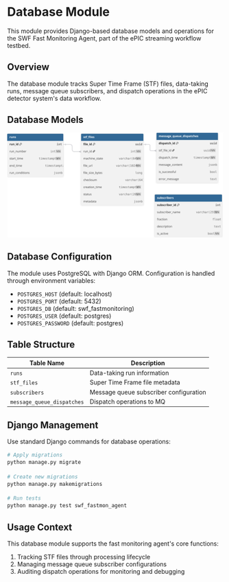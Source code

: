 # Database Module

This module provides Django-based database models and operations for the SWF Fast Monitoring Agent, part of the ePIC streaming workflow testbed.

## Overview

The database module tracks Super Time Frame (STF) files, data-taking runs, message queue subscribers, and dispatch operations in the ePIC detector system's data workflow.

## Database Models

![FastMon_DBSchema.svg](doc/FastMon_DBSchema.svg)

## Database Configuration

The module uses PostgreSQL with Django ORM. Configuration is handled through environment variables:

- `POSTGRES_HOST` (default: localhost)
- `POSTGRES_PORT` (default: 5432)
- `POSTGRES_DB` (default: swf_fastmonitoring)
- `POSTGRES_USER` (default: postgres)
- `POSTGRES_PASSWORD` (default: postgres)

## Table Structure

| Table Name | Description                            |
|------------|----------------------------------------|
| `runs` | Data-taking run information            |
| `stf_files` | Super Time Frame file metadata         |
| `subscribers` | Message queue subscriber configuration |
| `message_queue_dispatches` | Dispatch operations to MQ              |

## Django Management

Use standard Django commands for database operations:

```bash
# Apply migrations
python manage.py migrate

# Create new migrations
python manage.py makemigrations

# Run tests 
python manage.py test swf_fastmon_agent
```

## Usage Context

This database module supports the fast monitoring agent's core functions:
1. Tracking STF files through processing lifecycle
2. Managing message queue subscriber configurations
3. Auditing dispatch operations for monitoring and debugging